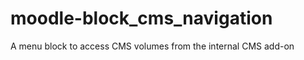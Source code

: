 moodle-block_cms_navigation
===========================

A menu block to access CMS volumes from the internal CMS add-on
